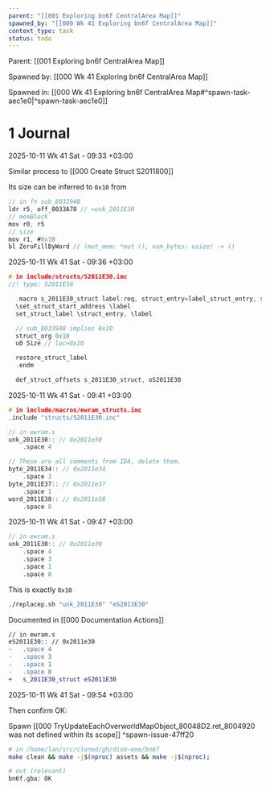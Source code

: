```yaml
---
parent: "[[001 Exploring bn6f CentralArea Map]]"
spawned_by: "[[000 Wk 41 Exploring bn6f CentralArea Map]]"
context_type: task
status: todo
---
```


Parent: [[001 Exploring bn6f CentralArea Map]]

Spawned by: [[000 Wk 41 Exploring bn6f CentralArea Map]]

Spawned in: [[000 Wk 41 Exploring bn6f CentralArea Map#^spawn-task-aec1e0|^spawn-task-aec1e0]]

# 1 Journal

2025-10-11 Wk 41 Sat - 09:33 +03:00

Similar process to [[000 Create Struct S2011800]]

Its size can be inferred to `0x10` from

```C
// in fn sub_8033948
ldr r5, off_8033A78 // =unk_2011E30
// memBlock
mov r0, r5
// size
mov r1, #0x10
bl ZeroFillByWord // (mut_mem: *mut (), num_bytes: usize) -> ()
```

2025-10-11 Wk 41 Sat - 09:36 +03:00

```C
# in include/structs/S2011E30.inc
//! type: S2011E30

  .macro s_2011E30_struct label:req, struct_entry=label_struct_entry, set_struct_start_address=set_struct_start_address
  \set_struct_start_address \label
  set_struct_label \struct_entry, \label

  // sub_8033948 implies 0x10
  struct_org 0x10
  u0 Size // loc=0x10

  restore_struct_label
  .endm

  def_struct_offsets s_2011E30_struct, oS2011E30
```

2025-10-11 Wk 41 Sat - 09:41 +03:00

```C
# in include/macros/ewram_structs.inc
.include "structs/S2011E30.inc"
```

```C
// in ewram.s
unk_2011E30:: // 0x2011e30
	.space 4

// These are all comments from IDA, delete them.
byte_2011E34:: // 0x2011e34
	.space 3
byte_2011E37:: // 0x2011e37
	.space 1
word_2011E38:: // 0x2011e38
	.space 8
```

2025-10-11 Wk 41 Sat - 09:47 +03:00

```C
// in ewram.s
unk_2011E30:: // 0x2011e30
	.space 4
	.space 3
	.space 1
	.space 8
```

This is exactly `0x10`

```sh
./replacep.sh "unk_2011E30" "eS2011E30"
```

Documented in [[000 Documentation Actions]]

```diff
// in ewram.s
eS2011E30:: // 0x2011e30
-	.space 4
-	.space 3
-	.space 1
-	.space 8
+   s_2011E30_struct eS2011E30
```

2025-10-11 Wk 41 Sat - 09:54 +03:00

Then confirm OK:

Spawn [[000 TryUpdateEachOverworldMapObject_80048D2.ret_8004920 was not defined within its scope]] ^spawn-issue-47ff20

```sh
# in /home/lan/src/cloned/gh/dism-exe/bn6f
make clean && make -j$(nproc) assets && make -j$(nproc); 

# out (relevant)
bn6f.gba: OK
```

